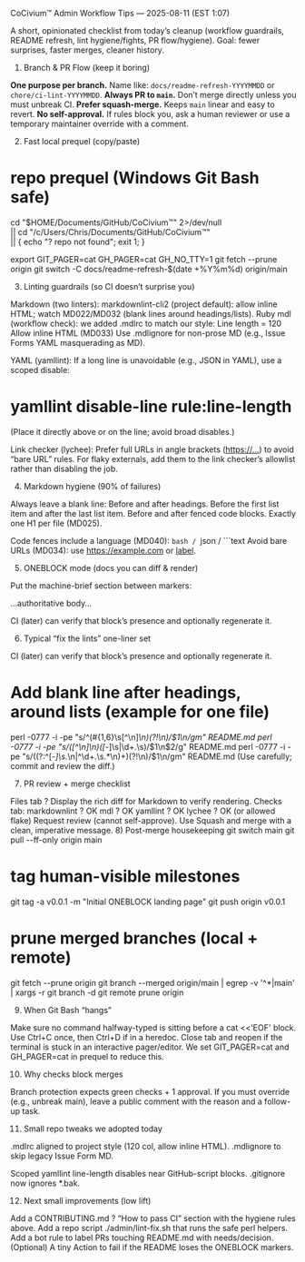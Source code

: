 CoCivium™ Admin Workflow Tips — 2025-08-11 (EST 1:07)

A short, opinionated checklist from today’s cleanup (workflow guardrails, README refresh, lint hygiene/fights, PR flow/hygiene).  Goal: fewer surprises, faster merges, cleaner history.

1) Branch & PR Flow (keep it boring)

**One purpose per branch.** Name like: `docs/readme-refresh-YYYYMMDD` or `chore/ci-lint-YYYYMMDD`.
**Always PR to `main`.** Don’t merge directly unless you must unbreak CI.
**Prefer squash-merge.** Keeps `main` linear and easy to revert.
**No self-approval.** If rules block you, ask a human reviewer or use a temporary maintainer override with a comment.

2) Fast local prequel (copy/paste)

# repo prequel (Windows Git Bash safe)

cd "$HOME/Documents/GitHub/CoCivium™" 2>/dev/null \
  || cd "/c/Users/Chris/Documents/GitHub/CoCivium™" \
  || { echo "? repo not found"; exit 1; }

export GIT_PAGER=cat GH_PAGER=cat GH_NO_TTY=1
git fetch --prune origin
git switch -C docs/readme-refresh-$(date +%Y%m%d) origin/main

3) Linting guardrails (so CI doesn’t surprise you)

Markdown (two linters):
markdownlint-cli2 (project default): allow inline HTML; watch MD022/MD032 (blank lines around headings/lists).
Ruby mdl (workflow check): we added .mdlrc to match our style:
Line length = 120
Allow inline HTML (MD033)
Use .mdlignore for non-prose MD (e.g., Issue Forms YAML masquerading as MD).

YAML (yamllint):
If a long line is unavoidable (e.g., JSON in YAML), use a scoped disable:

# yamllint disable-line rule:line-length

(Place it directly above or on the line; avoid broad disables.)

Link checker (lychee):
Prefer full URLs in angle brackets (<https://…>) to avoid “bare URL” rules.
For flaky externals, add them to the link checker’s allowlist rather than disabling the job.

4) Markdown hygiene (90% of failures)

Always leave a blank line:
Before and after headings.
Before the first list item and after the last list item.
Before and after fenced code blocks.
Exactly one H1 per file (MD025).

Code fences include a language (MD040):
```bash / ```json / ```text
Avoid bare URLs (MD034): use <https://example.com> or [label](https://example.com).

5) ONEBLOCK mode (docs you can diff & render)

Put the machine-brief section between markers:

<!-- COCIVIUM-README-START -->
…authoritative body…
<!-- COCIVIUM-README-END -->

CI (later) can verify that block’s presence and optionally regenerate it.

6) Typical “fix the lints” one-liner set

CI (later) can verify that block’s presence and optionally regenerate it.

# Add blank line after headings, around lists (example for one file)

perl -0777 -i -pe "s/^(#{1,6}\s[^\n]*\n)(?!\n)/\$1\n/gm" README.md
perl -0777 -i -pe "s/([^\n]\n)([-*]\s|\d+\.\s)/\$1\n\$2/g" README.md
perl -0777 -i -pe "s/((?:^[-*]\s.*\n|^\d+\.\s.*\n)+)(?!\n)/\$1\n/gm" README.md
(Use carefully; commit and review the diff.)

7) PR review + merge checklist

Files tab ? Display the rich diff for Markdown to verify rendering.
Checks tab:
markdownlint ? OK
mdl ? OK
yamllint ? OK
lychee ? OK (or allowed flake)
Request review (cannot self-approve).
Use Squash and merge with a clean, imperative message.
8) Post-merge housekeeping
git switch main
git pull --ff-only origin main

# tag human-visible milestones

git tag -a v0.0.1 -m "Initial ONEBLOCK landing page"
git push origin v0.0.1

# prune merged branches (local + remote)

git fetch --prune origin
git branch --merged origin/main | egrep -v '^\*|main' | xargs -r git branch -d
git remote prune origin

9) When Git Bash “hangs”

Make sure no command halfway-typed is sitting before a cat <<'EOF' block.
Use Ctrl+C once, then Ctrl+D if in a heredoc.
Close tab and reopen if the terminal is stuck in an interactive pager/editor.
We set GIT_PAGER=cat and GH_PAGER=cat in prequel to reduce this.

10) Why checks block merges

Branch protection expects green checks + 1 approval.
If you must override (e.g., unbreak main), leave a public comment with the reason and a follow-up task.

11) Small repo tweaks we adopted today

.mdlrc aligned to project style (120 col, allow inline HTML).
.mdlignore to skip legacy Issue Form MD.

Scoped yamllint line-length disables near GitHub-script blocks.
.gitignore now ignores *.bak.

12) Next small improvements (low lift)

Add a CONTRIBUTING.md ? “How to pass CI” section with the hygiene rules above.
Add a repo script ./admin/lint-fix.sh that runs the safe perl helpers.
Add a bot rule to label PRs touching README.md with needs/decision.
(Optional) A tiny Action to fail if the README loses the ONEBLOCK markers.

